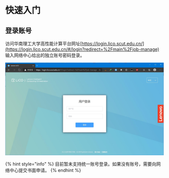 # 快速入门

## 登录账号

访问华南理工大学高性能计算平台网址[https://login.lico.scut.edu.cn/](https://login.lico.scut.edu.cn/#/login?redirect=%2Fmain%2Fjob-manage) 输入网络中心给出的独立账号密码登录。

![](../.gitbook/assets/qq-jie-tu-20201009095453.jpg)

{% hint style="info" %}
 目前暂未支持统一账号登录。如果没有账号，需要向网络中心提交书面申请。
{% endhint %}



